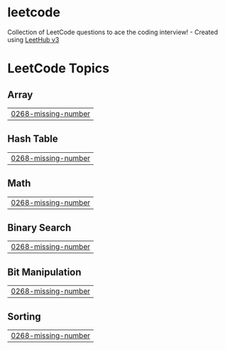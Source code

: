 # leetcode
Collection of LeetCode questions to ace the coding interview! - Created using [LeetHub v3](https://github.com/raphaelheinz/LeetHub-3.0)

<!---LeetCode Topics Start-->
# LeetCode Topics
## Array
|  |
| ------- |
| [0268-missing-number](https://github.com/thomasnol/leetcode/tree/master/0268-missing-number) |
## Hash Table
|  |
| ------- |
| [0268-missing-number](https://github.com/thomasnol/leetcode/tree/master/0268-missing-number) |
## Math
|  |
| ------- |
| [0268-missing-number](https://github.com/thomasnol/leetcode/tree/master/0268-missing-number) |
## Binary Search
|  |
| ------- |
| [0268-missing-number](https://github.com/thomasnol/leetcode/tree/master/0268-missing-number) |
## Bit Manipulation
|  |
| ------- |
| [0268-missing-number](https://github.com/thomasnol/leetcode/tree/master/0268-missing-number) |
## Sorting
|  |
| ------- |
| [0268-missing-number](https://github.com/thomasnol/leetcode/tree/master/0268-missing-number) |
<!---LeetCode Topics End-->